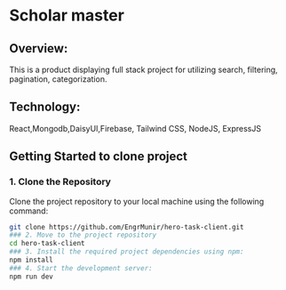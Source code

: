 # Scholar master
## Overview:
This is a product displaying full stack project for utilizing search, filtering, pagination, categorization. 

## Technology:
React,Mongodb,DaisyUI,Firebase, Tailwind CSS, NodeJS, ExpressJS
## Getting Started to clone project

### 1. Clone the Repository
Clone the project repository to your local machine using the following command:
```sh
git clone https://github.com/EngrMunir/hero-task-client.git
### 2. Move to the project repository
cd hero-task-client
### 3. Install the required project dependencies using npm:
npm install
### 4. Start the development server:
npm run dev
